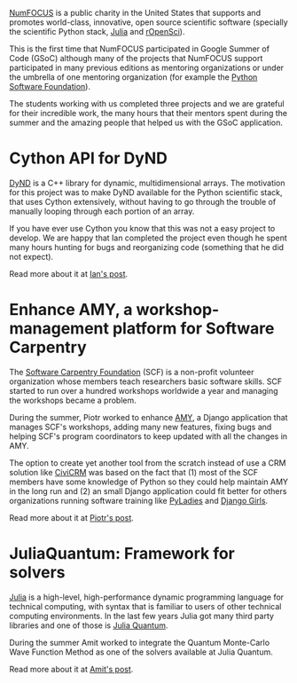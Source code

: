 [NumFOCUS](http://numfocus.org/)
is a public charity in the United States
that supports and promotes world-class, innovative, open source scientific software
(specially the scientific Python stack, [Julia](http://julialang.org/) and [rOpenSci](http://ropensci.org/)).

This is the first time that NumFOCUS participated in Google Summer of Code (GSoC)
although many of the projects that NumFOCUS support participated in many
previous editions as mentoring organizations or under the umbrella of one
mentoring organization (for example the [Python Software
Foundation](https://www.python.org/psf/)).

The students working with us completed three projects
and we are grateful for their incredible work,
the many hours that their mentors spent during the summer
and the amazing people that helped us with the GSoC application.

#   Cython API for DyND

[DyND](https://github.com/libdynd/libdynd) is a C++ library for dynamic, multidimensional arrays.
The motivation for this project was to make DyND available
for the Python scientific stack,
that uses Cython extensively,
without having to go through the trouble of manually looping through each portion of an array.

If you have ever use Cython you know that this was not a easy
project to develop. We are happy that Ian completed the project
even though he spent many hours hunting for bugs and reorganizing code
(something that he did not expect).

Read more about it at [Ian's post](https://insertinterestingnamehere.github.io/posts/gsoc-concluding-thoughts.html).

#   Enhance AMY, a workshop-management platform for Software Carpentry

The [Software Carpentry Foundation](http://software-carpentry.org/scf/index.html) (SCF)
is a non-profit volunteer organization
whose members teach researchers basic software skills.
SCF started to run over a hundred workshops worldwide a year
and managing the workshops became a problem.

During the summer, Piotr worked to enhance [AMY](https://github.com/swcarpentry/amy/),
a Django application that manages SCF's workshops,
adding many new features, fixing bugs
and helping SCF's program coordinators to keep updated
with all the changes in AMY.

The option to create yet another tool from the scratch
instead of use a CRM solution like [CiviCRM](https://civicrm.org/)
was based on the fact that (1) most of the SCF members have some knowledge of
Python so they could help maintain AMY in the long run
and (2) an small Django application could fit better for
others organizations running software training like
[PyLadies](http://www.pyladies.com/) and [Django Girls](http://www.pyladies.com/).

Read more about it at [Piotr's post](http://piotr.banaszkiewicz.org/blog/2015/08/15/amy-update-6/).

#   JuliaQuantum: Framework for solvers

[Julia](http://julialang.org/) is a high-level,
high-performance dynamic programming language for technical computing,
with syntax that is familiar to users of other technical computing environments.
In the last few years Julia got many third party libraries
and one of those is [Julia Quantum](https://juliaquantum.github.io/).

During the summer Amit worked
to integrate the Quantum Monte-Carlo Wave Function Method as one of the solvers
available at Julia Quantum.

Read more about it at [Amit's post](https://juliaquantum.github.io/news/2015/08/GSoC2015-Wrap-up-and-Outlook).

